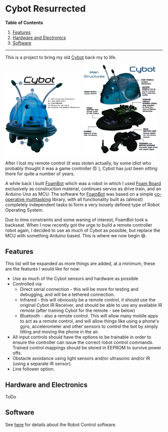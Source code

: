 Cybot Resurrected
=================

**Table of Contents**
1. [Features](#features)
2. [Hardware and Electronics](#hardware-and-electronics)
3. [Software](#software)

----

This is a project to bring my old [Cybot] back my to life.

<img alt="Cybot Sensors" width="48%" style="display:block-inline" src="doc/Images/CybotSensors.png"></img>
<img alt="Cybot Structure" width="48%" style="display:block-inline" src="doc/Images/CybotStructure.png"></img>

After I lost my remote control (it was stolen actually, by some idiot who
probably thought it was a game controller :angry: ), Cybot has just been sitting
there for quite a number of years.

A while back I built [FoamBot] which was a robot in which I used [Foam Board]
exclusively as construction material, continues servos as drive train, and an
Arduino Uno as MCU. The software for [FoamBot] was based on a simple
[co-operative multitasking] library, with all functionality built as (almost)
completely independent tasks to form a very loosely defined type of Robot
Operating System.

Due to time constraints and some waning of interest, FoamBot took a backseat.
When I now recently got the urge to build a remote controller robot again, I
decided to use as much of Cybot as possible, but replace the MCU with something
Arduino based. This is where we now begin :smile:.


Features
--------
This list will be expanded as more things are added, at a minimum, these are the
features I would like for now:

* Use as much of the Cybot sensors and hardware as possible
* Controlled via:
    - Direct serial connection - this will be more for testing and debugging,
      and will be a tethered connection.
    - Infrared - this will obviously be a remote control, it should use the
      original Cybot IR Receiver, and should be able to use any available IR
      remote (after training Cybot for the remote - see below)
    - Bluetooth - also a remote control. This will allow many mobile apps to act
      as a remote control, and will allow things like using a phone's gyro,
      accelerometer and other sensors to control the bot by simply tilting and
      moving the phone in the air.
* All input controls should have the options to be trainable in order to ensure
  the controller can issue the correct robot control commands. Trained control
  mappings should be stored in EEPROM to survive power offs.
* Obstacle avoidance using light sensors and/or ultrasonic and/or IR (using a
  separate IR sensor).
* Line follower option.

Hardware and Electronics
------------------------
ToDo

Software
--------
See [here](firmware) for details about the Robot Control software.


[Cybot]: https://en.wikipedia.org/wiki/Real_Robots
[FoamBot]: https://github.com/fitzterra/FoamBot
[Foam Board]: https://en.wikipedia.org/wiki/Foamcore
[co-operative multitasking]: https://github.com/fitzterra/Task
[firmware]: firmware/README.md
